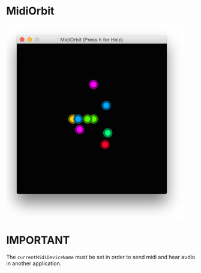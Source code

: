 # MidiOrbit

![screenshot](./screenshot.png)

# IMPORTANT

The `currentMidiDeviceName` must be set in order to send midi and hear audio in another application.
